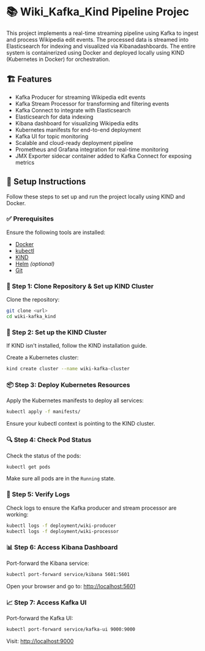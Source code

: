 # 📚 Wiki_Kafka_Kind Pipeline Projec
This project implements a real-time streaming pipeline using Kafka to ingest and process Wikipedia edit events. The processed data is streamed into Elasticsearch for indexing and visualized via Kibanadashboards. The entire system is containerized using Docker and deployed locally using KIND (Kubernetes in Docker) for orchestration.

## 🏗️ Features

- Kafka Producer for streaming Wikipedia edit events  
- Kafka Stream Processor for transforming and filtering events  
- Kafka Connect to integrate with Elasticsearch  
- Elasticsearch for data indexing  
- Kibana dashboard for visualizing Wikipedia edits  
- Kubernetes manifests for end-to-end deployment  
- Kafka UI for topic monitoring  
- Scalable and cloud-ready deployment pipeline  
- Prometheus and Grafana integration for real-time monitoring  
- JMX Exporter sidecar container added to Kafka Connect for exposing metrics  

## 🚀 Setup Instructions

Follow these steps to set up and run the project locally using KIND and Docker.

### ✅ Prerequisites

Ensure the following tools are installed:

- [Docker](https://www.docker.com/products/docker-desktop)
- [kubectl](https://kubernetes.io/docs/tasks/tools/install-kubectl/)
- [KIND](https://kind.sigs.k8s.io/)
- [Helm](https://helm.sh/docs/intro/install/) *(optional)*
- [Git](https://git-scm.com/book/en/v2/Getting-Started-Installing-Git)

### 📁 Step 1: Clone Repository & Set up KIND Cluster

Clone the repository:

```bash
git clone <url>
cd wiki-kafka_kind
```

### 🧱 Step 2: Set up the KIND Cluster

If KIND isn't installed, follow the KIND installation guide.

Create a Kubernetes cluster:

```bash
kind create cluster --name wiki-kafka-cluster
```

### 📦 Step 3: Deploy Kubernetes Resources

Apply the Kubernetes manifests to deploy all services:

```bash
kubectl apply -f manifests/
```


Ensure your kubectl context is pointing to the KIND cluster.

### 🔍 Step 4: Check Pod Status

Check the status of the pods:

```bash
kubectl get pods
```

Make sure all pods are in the `Running` state.

### 📄 Step 5: Verify Logs

Check logs to ensure the Kafka producer and stream processor are working:

```bash
kubectl logs -f deployment/wiki-producer
kubectl logs -f deployment/wiki-processor
```

### 📊 Step 6: Access Kibana Dashboard

Port-forward the Kibana service:

```bash
kubectl port-forward service/kibana 5601:5601
```

Open your browser and go to: [http://localhost:5601](http://localhost:5601)

### 📈 Step 7: Access Kafka UI 

Port-forward the Kafka UI:

```bash
kubectl port-forward service/kafka-ui 9000:9000
```

Visit: [http://localhost:9000](http://localhost:9000)

